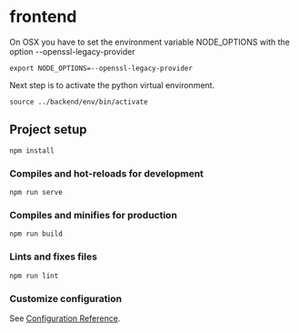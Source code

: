 # frontend

On OSX you have to set the environment variable NODE_OPTIONS with the option --openssl-legacy-provider

```
export NODE_OPTIONS=--openssl-legacy-provider
```

Next step is to activate the python virtual environment.

```
source ../backend/env/bin/activate
```

## Project setup
```
npm install
```

### Compiles and hot-reloads for development
```
npm run serve
```

### Compiles and minifies for production
```
npm run build
```

### Lints and fixes files
```
npm run lint
```

### Customize configuration
See [Configuration Reference](https://cli.vuejs.org/config/).
